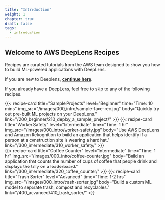 ```yaml
---
title: "Introduction"
weight: 1
chapter: true
draft: false
tags:
  - introduction
---
```

## Welcome to AWS DeepLens Recipes

Recipes are curated tutorials from the AWS team designed to show you how to build ML-powered applications with DeepLens.

If you are new to Deeplens, **[continue here](/000_introduction/010_what_is_deeplens/)**.



If you already have a DeepLens, feel free to skip to any of the following recipes. 

<div class="card-deck">
{{< recipe-card 
    title="Sample Projects"
    level="Beginner"
    time="Time: 10 mins"
    img_src="/images/000_intro/sample-face-rec.jpg"
    body="Quickly try out pre-built ML projects on your DeepLens."
    link="/200_beginner/210_deploy_a_sample_project/"
    >}}
{{< recipe-card 
    title="Worker Safety"
    level="Intermediate"
    time="Time: 1 hr"
    img_src="/images/000_intro/worker-safety.jpg"
    body="Use AWS DeepLens and Amazon Rekognition to build an application that helps identify if a person at a construction site is wearing a hard hat."
    link="/300_intermediate/310_worker_safety/"
    >}}
</div>
<div class="card-deck">
{{< recipe-card 
    title="Coffee Counter"
    level="Intermediate"
    time="Time: 1 hr"
    img_src="/images/000_intro/coffee-counter.jpg"
    body="Build an application that counts the number of cups of coffee that people drink and displays the tally on a leaderboard."
    link="/300_intermediate/320_coffee_counter/"
    >}}
{{< recipe-card 
    title="Trash Sorter"
    level="Advanced"
    time="Time: 1-2 hrs"
    img_src="/images/000_intro/trash-sorter.jpg"
    body="Build a custom ML model to separate trash, compost and recyclables."
    link="/400_advanced/410_trash_sorter/"
    >}}
</div>

